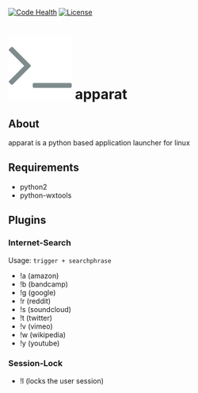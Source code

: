 [![Code Health](https://landscape.io/github/yafp/apparat/master/landscape.svg?style=flat)](https://landscape.io/github/yafp/apparat/master)
[![License](https://img.shields.io/badge/license-GPL3-brightgreen.svg)](LICENSE)


![logo](https://raw.githubusercontent.com/yafp/apparat/master/src/gfx/core/bt_appIcon_128.png)
apparat
==========

## About
apparat is a python based application launcher for linux


## Requirements
- python2
- python-wxtools


## Plugins
### Internet-Search

Usage: 
```trigger + searchphrase```

- !a (amazon)
- !b (bandcamp)
- !g (google)
- !r (reddit)
- !s (soundcloud)
- !t (twitter)
- !v (vimeo)
- !w (wikipedia)
- !y (youtube)



### Session-Lock
- !l (locks the user session)
